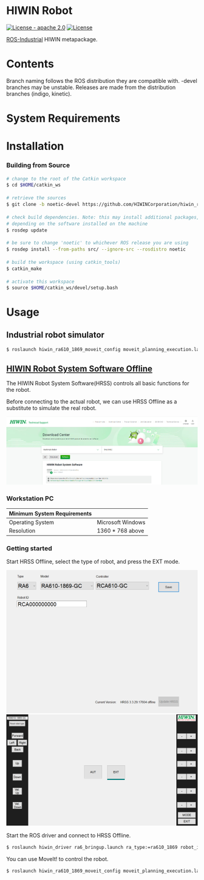 # HIWIN Robot

[![License - apache 2.0](https://img.shields.io/:license-Apache%202.0-yellowgreen.svg)](https://opensource.org/licenses/Apache-2.0)
[![License](https://img.shields.io/badge/License-BSD%203--Clause-blue.svg)](https://opensource.org/licenses/BSD-3-Clause)

[ROS-Industrial](http://wiki.ros.org/Industrial) HIWIN metapackage.

# Contents
Branch naming follows the ROS distribution they are compatible with. -devel branches may be unstable. Releases are made from the distribution branches (indigo, kinetic).

# System Requirements

# Installation
### Building from Source
```bash
# change to the root of the Catkin workspace
$ cd $HOME/catkin_ws

# retrieve the sources
$ git clone -b noetic-devel https://github.com/HIWINCorporation/hiwin_ros.git src/

# check build dependencies. Note: this may install additional packages,
# depending on the software installed on the machine
$ rosdep update

# be sure to change 'noetic' to whichever ROS release you are using
$ rosdep install --from-paths src/ --ignore-src --rosdistro noetic

# build the workspace (using catkin_tools)
$ catkin_make

# activate this workspace
$ source $HOME/catkin_ws/devel/setup.bash
```

# Usage
## Industrial robot simulator
```bash
$ roslaunch hiwin_ra610_1869_moveit_config moveit_planning_execution.launch
```

## [HIWIN Robot System Software Offline](https://www.hiwinsupport.com/download_center.aspx?pid=MAR)

The HIWIN Robot System Software(HRSS) controls all basic functions for the robot.

Before connecting to the actual robot, we can use HRSS Offline as a substitute to simulate the real robot.

![Alt text](doc/images/hiwin_download_center.png)

### Workstation PC

| Minimum System Requirements| |
| ------------- | ------------- |
| Operating System  | Microsoft Windows  |
|Resolution| 1360 * 768 above


### Getting started

Start HRSS Offline, select the type of robot, and press the EXT mode.

<img src="doc/images/hrss_offline_start.png" width="600" />

<img src="doc/images/remote_mode.png" width="600" />

Start the ROS driver and connect to HRSS Offline.
```bash
$ roslaunch hiwin_driver ra6_bringup.launch ra_type:=ra610_1869 robot_ip:=<workstation ip>
```

You can use MoveIt! to control the robot.

```bash
$ roslaunch hiwin_ra610_1869_moveit_config moveit_planning_execution.launch sim:=false
```